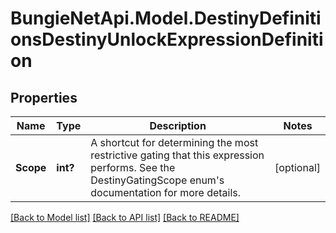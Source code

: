 # BungieNetApi.Model.DestinyDefinitionsDestinyUnlockExpressionDefinition
## Properties

Name | Type | Description | Notes
------------ | ------------- | ------------- | -------------
**Scope** | **int?** | A shortcut for determining the most restrictive gating that this expression performs. See the DestinyGatingScope enum&#39;s documentation for more details. | [optional] 

[[Back to Model list]](../README.md#documentation-for-models) [[Back to API list]](../README.md#documentation-for-api-endpoints) [[Back to README]](../README.md)

